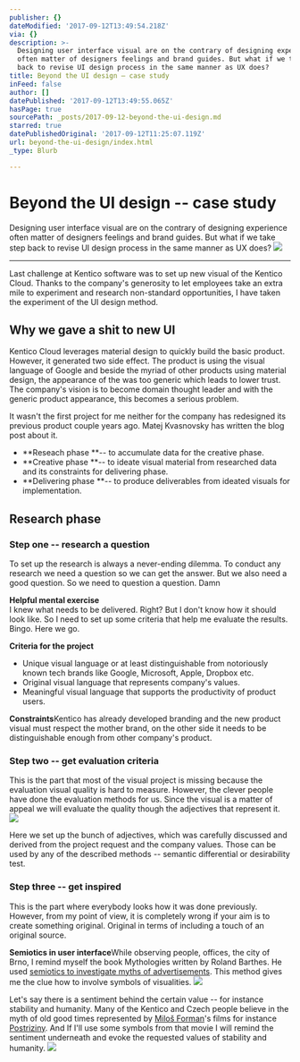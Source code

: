 ```yaml
---
publisher: {}
dateModified: '2017-09-12T13:49:54.218Z'
via: {}
description: >-
  Designing user interface visual are on the contrary of designing experience
  often matter of designers feelings and brand guides. But what if we take step
  back to revise UI design process in the same manner as UX does?
title: Beyond the UI design – case study
inFeed: false
author: []
datePublished: '2017-09-12T13:49:55.065Z'
hasPage: true
sourcePath: _posts/2017-09-12-beyond-the-ui-design.md
starred: true
datePublishedOriginal: '2017-09-12T11:25:07.119Z'
url: beyond-the-ui-design/index.html
_type: Blurb

---
```

# Beyond the UI design -- case study

Designing user interface visual are on the contrary of designing experience often matter of designers feelings and brand guides. But what if we take step back to revise UI design process in the same manner as UX does?
![](https://the-grid-user-content.s3-us-west-2.amazonaws.com/bbb38962-8828-401a-9f2e-74c6b77aa217.png)

---

Last challenge at Kentico software was to set up new visual of the Kentico Cloud. Thanks to the company's generosity to let employees take an extra mile to experiment and research non-standard opportunities, I have taken the experiment of the UI design method.

## Why we gave a shit to new UI

Kentico Cloud leverages material design to quickly build the basic product. However, it generated two side effect. The product is using the visual language of Google and beside the myriad of other products using material design, the appearance of the was too generic which leads to lower trust. The company's vision is to become domain thought leader and with the generic product appearance, this becomes a serious problem.

It wasn't the first project for me neither for the company has redesigned its previous product couple years ago. Matej Kvasnovsky has written the blog post about it.

* **Reseach phase **-- to accumulate data for the creative phase.
* **Creative phase **-- to ideate visual material from researched data and its constraints for delivering phase.
* **Delivering phase **-- to produce deliverables from ideated visuals for implementation.

## Research phase

### Step one -- research a question

To set up the research is always a never-ending dilemma. To conduct any research we need a question so we can get the answer. But we also need a good question. So we need to question a question. Damn

**Helpful mental exercise**  
I knew what needs to be delivered. Right? But I don't know how it should look like. So I need to set up some criteria that help me evaluate the results. Bingo. Here we go.

**Criteria for the project**

* Unique visual language or at least distinguishable from notoriously known tech brands like Google, Microsoft, Apple, Dropbox etc.
* Original visual language that represents company's values.
* Meaningful visual language that supports the productivity of product users.

**Constraints**Kentico has already developed branding and the new product visual must respect the mother brand, on the other side it needs to be distinguishable enough from other company's product.

### Step two -- get evaluation criteria

This is the part that most of the visual project is missing because the evaluation visual quality is hard to measure. However, the clever people have done the evaluation methods for us. Since the visual is a matter of appeal we will evaluate the quality though the adjectives that represent it.
![](https://the-grid-user-content.s3-us-west-2.amazonaws.com/4bc6ca8e-41aa-4046-900a-d288372b9592.png)

Here we set up the bunch of adjectives, which was carefully discussed and derived from the project request and the company values. Those can be used by any of the described methods -- semantic differential or desirability test.

### Step three -- get inspired

This is the part where everybody looks how it was done previously. However, from my point of view, it is completely wrong if your aim is to create something original. Original in terms of including a touch of an original source.

**Semiotics in user interface**While observing people, offices, the city of Brno, I remind myself the book Mythologies written by Roland Barthes. He used [semiotics to investigate myths of advertisements][0]. This method gives me the clue how to involve symbols of visualities.
![](https://the-grid-user-content.s3-us-west-2.amazonaws.com/06a32806-8254-4f94-b481-911cde1783a8.jpg)

Let's say there is a sentiment behind the certain value -- for instance stability and humanity. Many of the Kentico and Czech people believe in the myth of old good times represented by [Miloš Forman][1]'s films for instance [Postriziny][2]. And If I'll use some symbols from that movie I will remind the sentiment underneath and evoke the requested values of stability and humanity.
![](https://the-grid-user-content.s3-us-west-2.amazonaws.com/015b8b76-6cfc-4695-8f8d-9a05de285742.png)

[0]: http://visual-memory.co.uk/daniel/Documents/S4B/sem06.html
[1]: https://en.wikipedia.org/wiki/Miloš_Forman
[2]: https://en.wikipedia.org/wiki/Cutting_It_Short